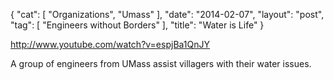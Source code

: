 {
   "cat": [
      "Organizations",
      "Umass"
   ],
   "date": "2014-02-07",
   "layout": "post",
   "tag": [
      "Engineers without Borders"
   ],
   "title": "Water is Life"
}

http://www.youtube.com/watch?v=espjBa1QnJY

 A group of engineers from UMass assist villagers with their water issues. 